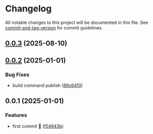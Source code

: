 # Changelog

All notable changes to this project will be documented in this file. See [commit-and-tag-version](https://github.com/absolute-version/commit-and-tag-version) for commit guidelines.

## [0.0.3](https://github.com/LordRonz/string-palette/compare/v0.0.2...v0.0.3) (2025-08-10)

## [0.0.2](https://github.com/LordRonz/string-palette/compare/v0.0.1...v0.0.2) (2025-01-01)


### Bug Fixes

* build command publish ([89c6410](https://github.com/LordRonz/string-palette/commit/89c6410e0b9d7b9a5f225ced785a39e81842deff))

## 0.0.1 (2025-01-01)


### Features

* first commit :rocket: ([f54643b](https://github.com/LordRonz/string-palette/commit/f54643b34764a9c6e8ff92224107178b1b949276))
